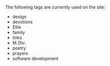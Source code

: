The following tags are currently used on the site:

- design
- devotions
- Ellie
- family
- links
- M.&hairsp;Div.
- poetry
- prayers
- software development